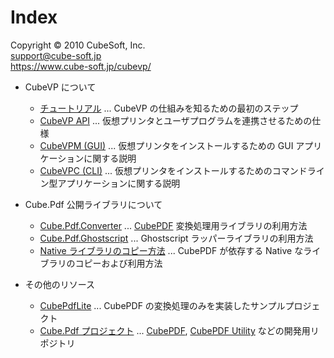 Index
====

Copyright © 2010 CubeSoft, Inc.  
support@cube-soft.jp  
https://www.cube-soft.jp/cubevp/

* CubeVP について
    - [チュートリアル](https://github.com/cube-soft/Cube.Vp.Docs/blob/master/Documents/Cube.Vp.Tutorial.ja.md) ...
      CubeVP の仕組みを知るための最初のステップ
    - [CubeVP API](https://github.com/cube-soft/Cube.Vp.Docs/blob/master/Documents/Cube.Vp.Api.ja.md) ...
      仮想プリンタとユーザプログラムを連携させるための仕様
    - [CubeVPM (GUI)](https://github.com/cube-soft/Cube.Vp.Docs/blob/master/Documents/Cube.Vp.Installer.Gui.ja.md) ...
      仮想プリンタをインストールするための GUI アプリケーションに関する説明
    - [CubeVPC (CLI)](https://github.com/cube-soft/Cube.Vp.Docs/blob/master/Documents/Cube.Vp.Installer.Cli.ja.md) ...
      仮想プリンタをインストールするためのコマンドライン型アプリケーションに関する説明

* Cube.Pdf 公開ライブラリについて
    - [Cube.Pdf.Converter](https://github.com/cube-soft/Cube.Vp.Docs/blob/master/Documents/Cube.Pdf.Converter.ja.md) ...
      [CubePDF](https://www.cube-soft.jp/cubepdf/) 変換処理用ライブラリの利用方法
    - [Cube.Pdf.Ghostscript](https://github.com/cube-soft/Cube.Vp.Docs/blob/master/Documents/Cube.Pdf.Ghostscript.ja.md) ...
      Ghostscript ラッパーライブラリの利用方法
    - [Native ライブラリのコピー方法](https://github.com/cube-soft/Cube.Vp.Docs/blob/master/Documents/Cube.Pdf.Native.ja.md) ...
      CubePDF が依存する Native なライブラリのコピーおよび利用方法

* その他のリソース
    - [CubePdfLite](https://github.com/cube-soft/Cube.Vp.Docs/tree/master/Examples/CubePdfLite) ...
      CubePDF の変換処理のみを実装したサンプルプロジェクト
    - [Cube.Pdf プロジェクト](https://github.com/cube-soft/Cube.Pdf) ...
      [CubePDF](https://www.cube-soft.jp/cubepdf/),
      [CubePDF Utility](https://www.cube-soft.jp/cubepdfutility/) などの開発用リポジトリ